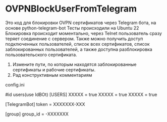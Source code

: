 # OVPNBlockUserFromTelegram
Это код для блокировки OVPN сертификатов через Telegram бота, на основе python-telegram-bot
Тесты происходили на Ubuntu 22
Блокировка происходит моментально, через Telnet пользователь сразу теряет соединение с сервером. Также можно получить доступ подключенных пользователей, список всех сертификатов, список заблокированных пользователей, а также доступна разблокировка пользовательского сертификата.
1. Измените пути, по которым находятся заблокированные сертификаты и рабочие сертификаты.
2. Рад конструктивным комментариям

config.ini

#id users(use IdBOt)
[USERS]
XXXXX = true 
XXXXX = true
XXXXX = true

[TelegramBot]
token = XXXXXXX-XXX

[group]
group_id = -XXXXXXX

